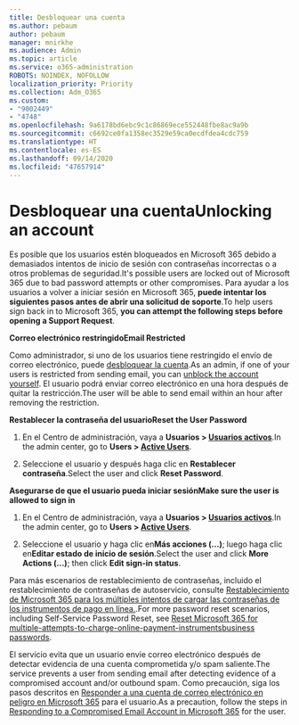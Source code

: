 ```yaml
---
title: Desbloquear una cuenta
ms.author: pebaum
author: pebaum
manager: mnirkhe
ms.audience: Admin
ms.topic: article
ms.service: o365-administration
ROBOTS: NOINDEX, NOFOLLOW
localization_priority: Priority
ms.collection: Adm_O365
ms.custom:
- "9002449"
- "4748"
ms.openlocfilehash: 9a6178bd6ebc9c1c86869ece552448fbe8ac9a9b
ms.sourcegitcommit: c6692ce0fa1358ec3529e59ca0ecdfdea4cdc759
ms.translationtype: HT
ms.contentlocale: es-ES
ms.lasthandoff: 09/14/2020
ms.locfileid: "47657914"
---
```

# <a name="unlocking-an-account"></a><span data-ttu-id="bbbff-102">Desbloquear una cuenta</span><span class="sxs-lookup"><span data-stu-id="bbbff-102">Unlocking an account</span></span>

<span data-ttu-id="bbbff-103">Es posible que los usuarios estén bloqueados en Microsoft 365 debido a demasiados intentos de inicio de sesión con contraseñas incorrectas o a otros problemas de seguridad.</span><span class="sxs-lookup"><span data-stu-id="bbbff-103">It's possible users are locked out of Microsoft 365 due to bad password attempts or other compromises.</span></span> <span data-ttu-id="bbbff-104">Para ayudar a los usuarios a volver a iniciar sesión en Microsoft 365, **puede intentar los siguientes pasos antes de abrir una solicitud de soporte**.</span><span class="sxs-lookup"><span data-stu-id="bbbff-104">To help users sign back in to Microsoft 365, **you can attempt the following steps before opening a Support Request**.</span></span> 

<span data-ttu-id="bbbff-105">**Correo electrónico restringido**</span><span class="sxs-lookup"><span data-stu-id="bbbff-105">**Email Restricted**</span></span>

<span data-ttu-id="bbbff-106">Como administrador, si uno de los usuarios tiene restringido el envío de correo electrónico, puede [desbloquear la cuenta](https://docs.microsoft.com/microsoft-365/security/office-365-security/removing-user-from-restricted-users-portal-after-spam).</span><span class="sxs-lookup"><span data-stu-id="bbbff-106">As an admin, if one of your users is restricted from sending email, you can [unblock the account yourself](https://docs.microsoft.com/microsoft-365/security/office-365-security/removing-user-from-restricted-users-portal-after-spam).</span></span> <span data-ttu-id="bbbff-107">El usuario podrá enviar correo electrónico en una hora después de quitar la restricción.</span><span class="sxs-lookup"><span data-stu-id="bbbff-107">The user will be able to send email within an hour after removing the restriction.</span></span>

<span data-ttu-id="bbbff-108">**Restablecer la contraseña del usuario**</span><span class="sxs-lookup"><span data-stu-id="bbbff-108">**Reset the User Password**</span></span>

1. <span data-ttu-id="bbbff-109">En el Centro de administración, vaya a **Usuarios > [Usuarios activos](https://admin.microsoft.com/Adminportal/Home?source=applauncher#/users)**.</span><span class="sxs-lookup"><span data-stu-id="bbbff-109">In the admin center, go to **Users > [Active Users](https://admin.microsoft.com/Adminportal/Home?source=applauncher#/users)**.</span></span>

2. <span data-ttu-id="bbbff-110">Seleccione el usuario y después haga clic en **Restablecer contraseña**.</span><span class="sxs-lookup"><span data-stu-id="bbbff-110">Select the user and click **Reset Password**.</span></span>

<span data-ttu-id="bbbff-111">**Asegurarse de que el usuario pueda iniciar sesión**</span><span class="sxs-lookup"><span data-stu-id="bbbff-111">**Make sure the user is allowed to sign in**</span></span>

1. <span data-ttu-id="bbbff-112">En el Centro de administración, vaya a **Usuarios > [Usuarios activos](https://admin.microsoft.com/Adminportal/Home?source=applauncher#/users)**.</span><span class="sxs-lookup"><span data-stu-id="bbbff-112">In the admin center, go to **Users > [Active Users](https://admin.microsoft.com/Adminportal/Home?source=applauncher#/users)**.</span></span>

2. <span data-ttu-id="bbbff-113">Seleccione el usuario y haga clic en**Más acciones (...)**; luego haga clic en**Editar estado de inicio de sesión**.</span><span class="sxs-lookup"><span data-stu-id="bbbff-113">Select the user and click **More Actions (...)**; then click **Edit sign-in status**.</span></span>

<span data-ttu-id="bbbff-114">Para más escenarios de restablecimiento de contraseñas, incluido el restablecimiento de contraseñas de autoservicio, consulte [Restablecimiento de Microsoft 365 para los múltiples intentos de cargar las contraseñas de los instrumentos de pago en línea.](https://docs.microsoft.com/microsoft-365/admin/add-users/reset-passwords?view=o365-worldwide).</span><span class="sxs-lookup"><span data-stu-id="bbbff-114">For more password reset scenarios, including Self-Service Password Reset, see [Reset Microsoft 365 for multiple-attempts-to-charge-online-payment-instrumentsbusiness passwords](https://docs.microsoft.com/microsoft-365/admin/add-users/reset-passwords?view=o365-worldwide).</span></span>

<span data-ttu-id="bbbff-115">El servicio evita que un usuario envíe correo electrónico después de detectar evidencia de una cuenta comprometida y/o spam saliente.</span><span class="sxs-lookup"><span data-stu-id="bbbff-115">The service prevents a user from sending email after detecting evidence of a compromised account and/or outbound spam.</span></span> <span data-ttu-id="bbbff-116">Como precaución, siga los pasos descritos en [Responder a una cuenta de correo electrónico en peligro en Microsoft 365](https://docs.microsoft.com/microsoft-365/security/office-365-security/responding-to-a-compromised-email-account) para el usuario.</span><span class="sxs-lookup"><span data-stu-id="bbbff-116">As a precaution, follow the steps in [Responding to a Compromised Email Account in Microsoft 365](https://docs.microsoft.com/microsoft-365/security/office-365-security/responding-to-a-compromised-email-account) for the user.</span></span>
